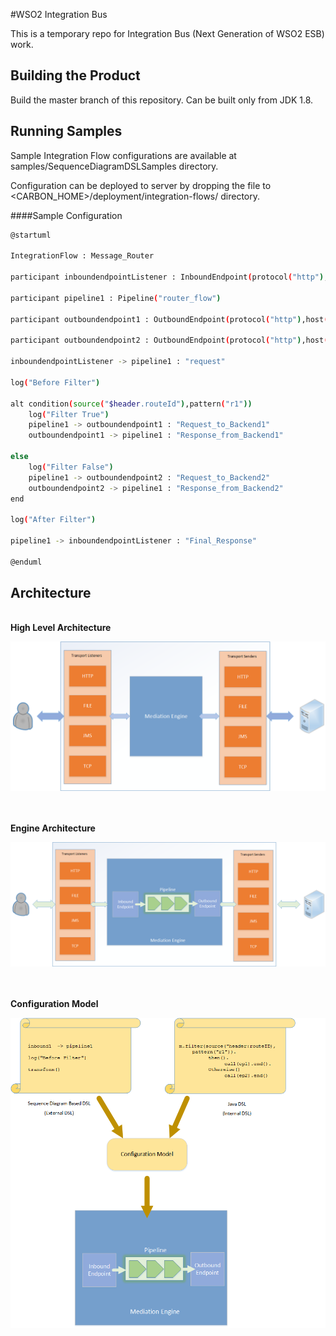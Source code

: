 #WSO2 Integration Bus

This is a temporary repo for Integration Bus (Next Generation of WSO2 ESB) work.


Building the Product
--------------------

Build the master branch of this repository.
Can be built only from JDK 1.8.


Running Samples
---------------

Sample Integration Flow configurations are available at samples/SequenceDiagramDSLSamples directory.

Configuration can be deployed to server by dropping the file to <CARBON_HOME>/deployment/integration-flows/ directory.


####Sample Configuration

```sh
@startuml

IntegrationFlow : Message_Router

participant inboundendpointListener : InboundEndpoint(protocol("http"),port(8080),context("/router"))

participant pipeline1 : Pipeline("router_flow")

participant outboundendpoint1 : OutboundEndpoint(protocol("http"),host("http://localhost:8280/backend1"))

participant outboundendpoint2 : OutboundEndpoint(protocol("http"),host("http://localhost:8280/backend2"))

inboundendpointListener -> pipeline1 : "request"

log("Before Filter")

alt condition(source("$header.routeId"),pattern("r1"))
    log("Filter True")
    pipeline1 -> outboundendpoint1 : "Request_to_Backend1"
    outboundendpoint1 -> pipeline1 : "Response_from_Backend1"

else
    log("Filter False")
    pipeline1 -> outboundendpoint2 : "Request_to_Backend2"
    outboundendpoint2 -> pipeline1 : "Response_from_Backend2"
end

log("After Filter")

pipeline1 -> inboundendpointListener : "Final_Response"

@enduml
```


Architecture
------------

<br/>
<b>High Level Architecture</b>
<br/>

![alt tag](docs/gw-architecture.png)



<br/><br/>
<b>Engine Architecture</b>
<br/>

![alt tag](docs/engine-architecture.png)



<br/><br/>
<b>Configuration Model</b>
<br/>

![alt tag](docs/config-model.png)

